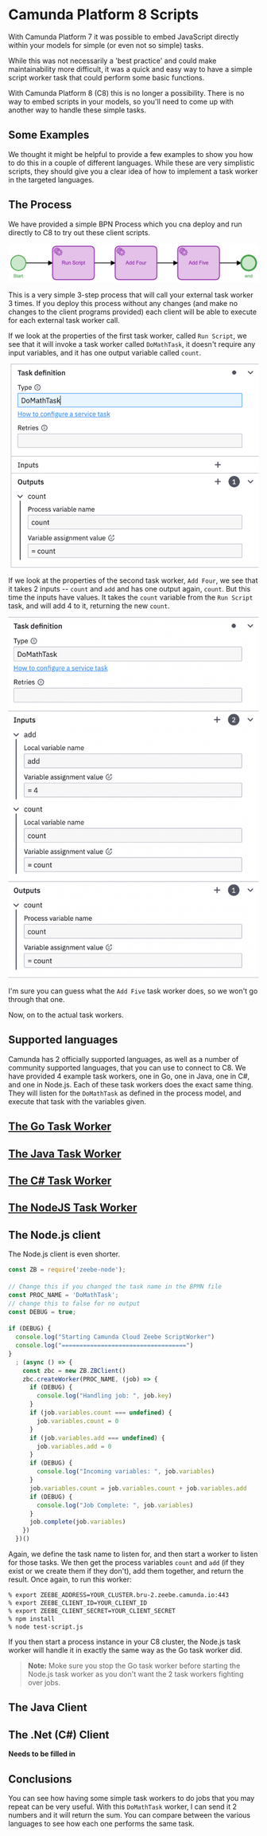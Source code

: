 # Camunda Platform 8 Scripts

With Camunda Platform 7 it was possible to embed JavaScript directly within your models for simple (or even not so simple) tasks.

While this was not necessarily a 'best practice' and could make maintainability more difficult, it was a quick and easy way to have a simple script worker task that could perform some basic functions.

With Camunda Platform 8 (C8) this is no longer a possibility. There is no way to embed scripts in your models, so you'll need to come up with another way to handle these simple tasks.

## Some Examples

We thought it might be helpful to provide a few examples to show you how to do this in a couple of different languages. While these are very simplistic scripts, they should give you a clear idea of how to implement a task worker in the targeted languages.

## The Process

We have provided a simple BPN Process which you cna deploy and run directly to C8 to try out these client scripts.

![Test Script Worker BPMN](images/test-script-worker.png)

This is a very simple 3-step process that will call your external task worker 3 times. If you deploy this process without any changes (and make no changes to the client programs provided) each client will be able to execute for each external task worker call.

If we look at the properties of the first task worker, called `Run Script`, we see that it will invoke a task worker called `DoMathTask`, it doesn't require any input variables, and it has one output variable called `count`.

![Do Math Task](images/do-math-task-1.png)

If we look at the properties of the second task worker, `Add Four`, we see that it takes 2 inputs -- `count` and `add` and has one output again, `count`. But this time the inputs have values. It takes the `count` variable from the `Run Script` task, and will add 4 to it, returning the new `count`.

![Do Math task again](images/do-math-task-2.png)

I'm sure you can guess what the `Add Five` task worker does, so we won't go through that one.

Now, on to the actual task workers.

## Supported languages

Camunda has 2 officially supported languages, as well as a number of community supported languages, that you can use to connect to C8. We have provided 4 example task workers, one in Go, one in Java, one in C#, and one in Node.js. Each of these task workers does the exact same thing. They will listen for the `DoMathTask` as defined in the process model, and execute that task with the variables given.

## [ The Go Task Worker](Golang/README.md)

## [ The Java Task Worker](Java/README.md)

## [ The C# Task Worker](CSharp/README.md)

## [ The NodeJS Task Worker](NodeJS/README.md)

## The Node.js client

The Node.js client is even shorter.

```js
const ZB = require('zeebe-node');

// Change this if you changed the task name in the BPMN file
const PROC_NAME = 'DoMathTask';
// change this to false for no output
const DEBUG = true;

if (DEBUG) {
  console.log("Starting Camunda Cloud Zeebe ScriptWorker")
  console.log("===================================")
}
  ; (async () => {
    const zbc = new ZB.ZBClient()
    zbc.createWorker(PROC_NAME, (job) => {
      if (DEBUG) {
        console.log("Handling job: ", job.key)
      }
      if (job.variables.count === undefined) {
        job.variables.count = 0
      }
      if (job.variables.add === undefined) {
        job.variables.add = 0
      }
      if (DEBUG) {
        console.log("Incoming variables: ", job.variables)
      }
      job.variables.count = job.variables.count + job.variables.add
      if (DEBUG) {
        console.log("Job Complete: ", job.variables)
      }
      job.complete(job.variables)
    })
  })()
```

Again, we define the task name to listen for, and then start a worker to listen for those tasks. We then get the process variables `count` and `add` (if they exist or we create them if they don't), add them together, and return the result.  Once again, to run this worker:

```shell
% export ZEEBE_ADDRESS=YOUR_CLUSTER.bru-2.zeebe.camunda.io:443
% export ZEEBE_CLIENT_ID=YOUR_CLIENT_ID
% export ZEEBE_CLIENT_SECRET=YOUR_CLIENT_SECRET
% npm install
% node test-script.js
```

If you then start a process instance in your C8 cluster, the Node.js task worker will handle it in exactly the same way as the Go task worker did.

> **Note:** Moke sure you stop the Go task worker before starting the Node.js task worker as you don't want the 2 task workers fighting over jobs.


## The Java Client



## The .Net (C#) Client

**Needs to be filled in**

## Conclusions

You can see how having some simple task workers to do jobs that you may repeat can be very useful. With this `DoMathTask` worker, I can send it 2 numbers and it will return the sum. You can compare between the various languages to see how each one performs the same task.